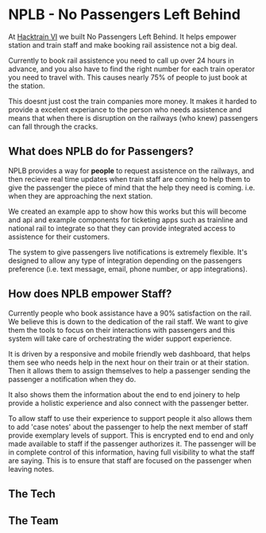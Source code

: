 # NPLB - No Passengers Left Behind
At [Hacktrain VI](https://hackpartners.com/) we built No Passengers Left Behind. It helps empower station and train staff and make booking rail assistence not a big deal. 

Currently to book rail assistence you need to call up over 24 hours in advance, and you also have to find the right number for each train operator you need to travel with. This causes nearly 75% of people to just book at the station. 

This doesnt just cost the train companies more money. It makes it harded to provide a excelent experiance to the person who needs assistence and means that when there is disruption on the railways (who knew) passengers can fall through the cracks. 

## What does NPLB do for Passengers?

NPLB provides a way for **people** to request assistence on the railways, and then recieve real time updates when train staff are coming to help them to give the passenger the piece of mind that the help they need is coming. i.e. when they are approaching the next station.

We created an example app to show how this works but this will become and api and example components for ticketing apps such as trainline and national rail to integrate so that they can provide integrated access to assistence for their customers.

The system to give passengers live notifications is extremely flexible. It's designed to allow any type of integration depending on the passengers preference (i.e. text message, email, phone number, or app integrations).


## How does NPLB empower Staff?

Currently people who book assistance have a 90% satisfaction on the rail. We believe this is down to the dedication of the rail staff. We want to give them the tools to focus on their interactions with passengers and this system will take care of orchestrating the wider support experience.

It is driven by a responsive and mobile friendly web dashboard, that helps them see who needs help in the next hour on their train or at their station. Then it allows them to assign themselves to help a passenger sending the passenger a notification when they do.

It also shows them the information about the end to end joinery to help provide a holistic experience and also connect with the passenger better.

To allow staff to use their experience to support people it also allows them to add 'case notes' about the passenger to help the next member of staff provide exemplary levels of support. This is encrypted end to end and only made available to staff if the passenger authorizes it. The passenger will be in complete control of this information, having full visibility to what the staff are saying. This is to ensure that staff are focused on the passenger when leaving notes.
 

## The Tech

## The Team
